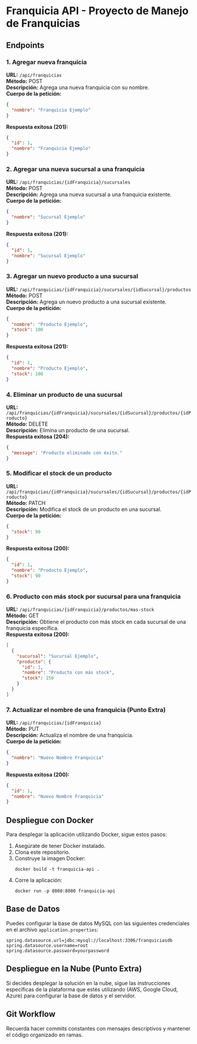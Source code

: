 
# Franquicia API - Proyecto de Manejo de Franquicias

## Endpoints

### 1. Agregar nueva franquicia
**URL:** `/api/franquicias`  
**Método:** POST  
**Descripción:** Agrega una nueva franquicia con su nombre.  
**Cuerpo de la petición:**
```json
{
  "nombre": "Franquicia Ejemplo"
}
```
**Respuesta exitosa (201):**
```json
{
  "id": 1,
  "nombre": "Franquicia Ejemplo"
}
```

### 2. Agregar una nueva sucursal a una franquicia
**URL:** `/api/franquicias/{idFranquicia}/sucursales`  
**Método:** POST  
**Descripción:** Agrega una nueva sucursal a una franquicia existente.  
**Cuerpo de la petición:**
```json
{
  "nombre": "Sucursal Ejemplo"
}
```
**Respuesta exitosa (201):**
```json
{
  "id": 1,
  "nombre": "Sucursal Ejemplo"
}
```

### 3. Agregar un nuevo producto a una sucursal
**URL:** `/api/franquicias/{idFranquicia}/sucursales/{idSucursal}/productos`  
**Método:** POST  
**Descripción:** Agrega un nuevo producto a una sucursal existente.  
**Cuerpo de la petición:**
```json
{
  "nombre": "Producto Ejemplo",
  "stock": 100
}
```
**Respuesta exitosa (201):**
```json
{
  "id": 1,
  "nombre": "Producto Ejemplo",
  "stock": 100
}
```

### 4. Eliminar un producto de una sucursal
**URL:** `/api/franquicias/{idFranquicia}/sucursales/{idSucursal}/productos/{idProducto}`  
**Método:** DELETE  
**Descripción:** Elimina un producto de una sucursal.  
**Respuesta exitosa (204):**  
```json
{
  "message": "Producto eliminado con éxito."
}
```

### 5. Modificar el stock de un producto
**URL:** `/api/franquicias/{idFranquicia}/sucursales/{idSucursal}/productos/{idProducto}`  
**Método:** PATCH  
**Descripción:** Modifica el stock de un producto en una sucursal.  
**Cuerpo de la petición:**
```json
{
  "stock": 90
}
```
**Respuesta exitosa (200):**
```json
{
  "id": 1,
  "nombre": "Producto Ejemplo",
  "stock": 90
}
```

### 6. Producto con más stock por sucursal para una franquicia
**URL:** `/api/franquicias/{idFranquicia}/productos/mas-stock`  
**Método:** GET  
**Descripción:** Obtiene el producto con más stock en cada sucursal de una franquicia específica.  
**Respuesta exitosa (200):**
```json
[
  {
    "sucursal": "Sucursal Ejemplo",
    "producto": {
      "id": 1,
      "nombre": "Producto con más stock",
      "stock": 150
    }
  }
]
```

### 7. Actualizar el nombre de una franquicia (Punto Extra)
**URL:** `/api/franquicias/{idFranquicia}`  
**Método:** PUT  
**Descripción:** Actualiza el nombre de una franquicia.  
**Cuerpo de la petición:**
```json
{
  "nombre": "Nuevo Nombre Franquicia"
}
```
**Respuesta exitosa (200):**
```json
{
  "id": 1,
  "nombre": "Nuevo Nombre Franquicia"
}
```

## Despliegue con Docker
Para desplegar la aplicación utilizando Docker, sigue estos pasos:
1. Asegúrate de tener Docker instalado.
2. Clona este repositorio.
3. Construye la imagen Docker:
   ```
   docker build -t franquicia-api .
   ```
4. Corre la aplicación:
   ```
   docker run -p 8080:8080 franquicia-api
   ```

## Base de Datos
Puedes configurar la base de datos MySQL con las siguientes credenciales en el archivo `application.properties`:
```
spring.datasource.url=jdbc:mysql://localhost:3306/franquiciasdb
spring.datasource.username=root
spring.datasource.password=yourpassword
```

## Despliegue en la Nube (Punto Extra)
Si decides desplegar la solución en la nube, sigue las instrucciones específicas de la plataforma que estés utilizando (AWS, Google Cloud, Azure) para configurar la base de datos y el servidor.

## Git Workflow
Recuerda hacer commits constantes con mensajes descriptivos y mantener el código organizado en ramas.
